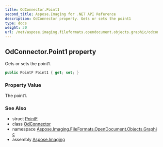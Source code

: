 ```yaml
---
title: OdConnector.Point1
second_title: Aspose.Imaging for .NET API Reference
description: OdConnector property. Gets or sets the point1
type: docs
weight: 30
url: /net/aspose.imaging.fileformats.opendocument.objects.graphic/odconnector/point1/
---
```

## OdConnector.Point1 property

Gets or sets the point1.

```csharp
public PointF Point1 { get; set; }
```

### Property Value

The point1.

### See Also

* struct [PointF](../../../aspose.imaging/pointf/)
* class [OdConnector](../)
* namespace [Aspose.Imaging.FileFormats.OpenDocument.Objects.Graphic](../../odconnector/)
* assembly [Aspose.Imaging](../../../)


